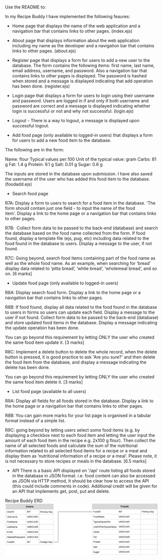 Use the README to:


In my Recipe Buddy I have implemented the following feaures:

- Home page that displays the name of the web application and a navigation bar that contains links to other pages.
(index.ejs)

- About page that displays information about the web application including my name as the developer and a navigation bar that contains links to other pages.
(about.ejs)

- Register page that displays a form for users to add a new user to the database. The form contains the following items: first name, last name, email address, username, and password. Also a navigation bar that contains links to other pages is displayed. The password is hashed when stored and a message is displayed indicating that add operation has been done.
(register.ejs)

- Login page that displays a form for users to login using their username and password. Users are logged in if and only if both username and password are correct and a message is displayed indicating whether login is successful or not and why not successful.
(login.ejs)

- Logout - There is a way to logout, a message is displayed upon successful logout.

- Add food page (only available to logged-in users) that displays a form for users to add a new food item to the database. 

The following are in the form:

Name: flour
Typical values per:100
Unit of the typical value: gram
Carbs: 81 g
Fat: 1.4 g
Protein: 9.1 g
Salt: 0.01 g
Sugar: 0.6 g

The inputs are stored in the database upon submission. I have also saved the username of the user who has added this food item to the database.
(foodadd.ejs)

- Search food page 

R7A: Display a form to users to search for a food item in the database. 'The form should contain just one field - to input the name of the food item'. Display a link to the home page or a navigation bar that contains links to other pages.

R7B:  Collect form data to be passed to the back-end (database) and search the database based on the food name collected from the form. If food found, display a template file (ejs, pug, etc) including data related to the food found in the database to users. Display a message to the user, if not found.

R7C: Going beyond, search food items containing part of the food name as well as the whole food name. As an example, when searching for ‘bread’ display data related to ‘pitta bread’, ‘white bread’, ‘wholemeal bread’, and so on. [6 marks]

- Update food page (only available to logged-in users)

R8A: Display search food form. Display a link to the home page or a navigation bar that contains links to other pages.

R8B: If food found, display all data related to the food found in the database to users in forms so users can update each field. Display a message to the user if not found. Collect form data to be passed to the back-end (database) and store updated food items in the database. Display a message indicating the update operation has been done. 

You can go beyond this requirement by letting ONLY the user who created the same food item update it. [3 marks]

R8C: Implement a delete button to delete the whole record, when the delete button is pressed, it is good practice to ask 'Are you sure?' and then delete the food item from the database, and display a message indicating the delete has been done. 

You can go beyond this requirement by letting ONLY the user who created the same food item delete it. [3 marks]

- List food page (available to all users)

R9A: Display all fields for all foods stored in the database. Display a link to the home page or a navigation bar that contains links to other pages.

R8B: You can gain more marks for your list page is organised in a tabular format instead of a simple list.

R9C: going beyond by letting users select some food items (e.g. by displaying a checkbox next to each food item and letting the user input the amount of each food item in the recipe e.g. 2x100 g flour). Then collect the name of all selected foods and calculate the sum of the nutritional information related to all selected food items for a recipe or a meal and display them as ‘nutritional information of a recipe or a meal’. Please note, it is not necessary to store recipes or meals in the database. [6.5 marks]

- API
There is a basic API displayed on '/api' route listing all foods stored in the database in JSON format. i.e. food content can also be accessed as JSON via HTTP method, It should be clear how to access the API (this could include comments in code). Additional credit will be given for an API that implements get, post, put and delete.

Recipe Buddy ERD
![Alt text](/documentation/ERD.png "Recipe Buddy ERD")